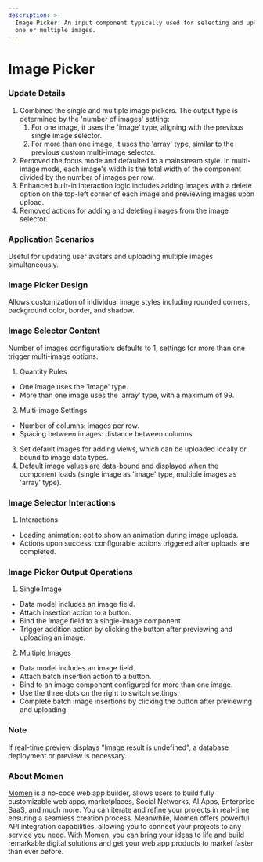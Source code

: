 ```yaml
---
description: >-
  Image Picker: An input component typically used for selecting and uploading
  one or multiple images.
---
```


# Image Picker

### Update Details

1. Combined the single and multiple image pickers. The output type is determined by the 'number of images' setting:
   1. For one image, it uses the 'image' type, aligning with the previous single image selector.
   2. For more than one image, it uses the 'array' type, similar to the previous custom multi-image selector.
2. Removed the focus mode and defaulted to a mainstream style. In multi-image mode, each image's width is the total width of the component divided by the number of images per row.
3. Enhanced built-in interaction logic includes adding images with a delete option on the top-left corner of each image and previewing images upon upload.
4. Removed actions for adding and deleting images from the image selector.



### Application Scenarios

Useful for updating user avatars and uploading multiple images simultaneously.



### Image Picker Design

Allows customization of individual image styles including rounded corners, background color, border, and shadow.



### Image Selector Content

Number of images configuration: defaults to 1; settings for more than one trigger multi-image options.

1. Quantity Rules

* One image uses the 'image' type.
* More than one image uses the 'array' type, with a maximum of 99.

2. Multi-image Settings

* Number of columns: images per row.
* Spacing between images: distance between columns.

3. Set default images for adding views, which can be uploaded locally or bound to image data types.
4. Default image values are data-bound and displayed when the component loads (single image as 'image' type, multiple images as 'array' type).



### Image Selector Interactions

1. Interactions

* Loading animation: opt to show an animation during image uploads.
* Actions upon success: configurable actions triggered after uploads are completed.



### Image Picker Output Operations

1. Single Image

* Data model includes an image field.
* Attach insertion action to a button.
* Bind the image field to a single-image component.
* Trigger addition action by clicking the button after previewing and uploading an image.

2. Multiple Images

* Data model includes an image field.
* Attach batch insertion action to a button.
* Bind to an image component configured for more than one image.
* Use the three dots on the right to switch settings.
* Complete batch image insertions by clicking the button after previewing and uploading.

### Note

If real-time preview displays "Image result is undefined", a database deployment or preview is necessary.



### About Momen

[Momen](https://momen.app/?channel=blog-about) is a no-code web app builder, allows users to build fully customizable web apps, marketplaces, Social Networks, AI Apps, Enterprise SaaS, and much more. You can iterate and refine your projects in real-time, ensuring a seamless creation process. Meanwhile, Momen offers powerful API integration capabilities, allowing you to connect your projects to any service you need. With Momen, you can bring your ideas to life and build remarkable digital solutions and get your web app products to market faster than ever before.
